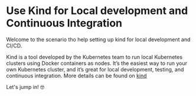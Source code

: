 # Use Kind for Local development and Continuous Integration

Welcome to the scenario tho help setting up kind for local development and CI/CD.

Kind is a tool developed by the Kubernetes team to run local Kubernetes clusters using Docker containers as nodes. It’s the easiest way to run your own Kubernetes cluster, and it’s great for local development, testing, and continuous integration.
More details can be found on [kind](https://kind.sigs.k8s.io/)

Let's jump in! 🤓